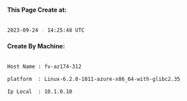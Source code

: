 
   
#### This Page Create at:

```bash

2023-09-24 - 14:25:48 UTC

```

#### Create By Machine:

```bash

Host Name : fv-az174-312

platform  : Linux-6.2.0-1011-azure-x86_64-with-glibc2.35

Ip Local  : 10.1.0.10

```


